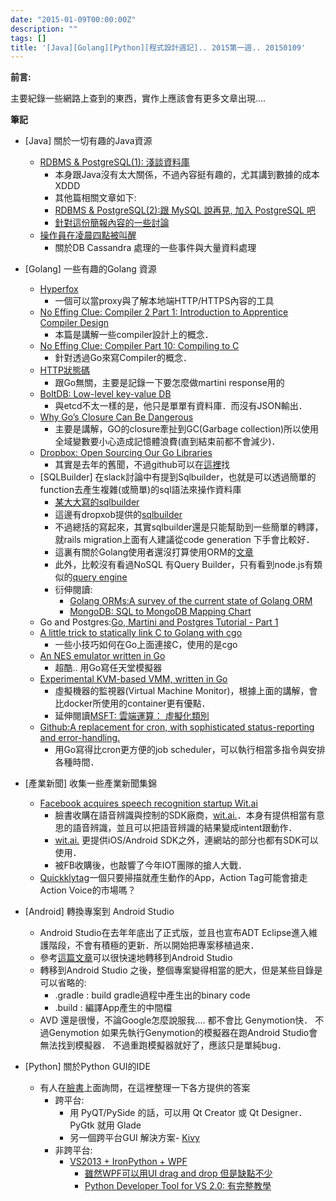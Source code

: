 ```yaml
---
date: "2015-01-09T00:00:00Z"
description: ""
tags: []
title: '[Java][Golang][Python][程式設計週記].. 2015第一週.. 20150109'
---
```


**前言:**

主要紀錄一些網路上查到的東西，實作上應該會有更多文章出現....

**筆記**

- [Java] 關於一切有趣的Java資源
    - [RDBMS & PostgreSQL(1): 淺談資料庫](https://drive.google.com/file/d/0Bw4cH_iKZJzKOE5YRWtZS3lyTkk/view)
        - 本身跟Java沒有太大關係，不過內容挺有趣的，尤其講到數據的成本 XDDD
        - 其他篇相關文章如下:
        - [RDBMS & PostgreSQL(2):跟 MySQL 說再見, 加入 PostgreSQL 吧](https://drive.google.com/file/d/0Bw4cH_iKZJzKeVlWYjl6Ukx1MU0/view)
        - [針對這份簡報內容的一些討論](https://www.facebook.com/yftzeng.tw/posts/10202209700643377)
    - [操作員在凌晨四點被叫醒](http://ingramchen.io/blog/2015/01/an-operator-wakes-up-at-4am.html)
        - 關於DB Cassandra 處理的一些事件與大量資料處理
- [Golang] 一些有趣的Golang 資源
    - [Hyperfox](https://hyperfox.org/)
        - 一個可以當proxy與了解本地端HTTP/HTTPS內容的工具
    - [No Effing Clue: Compiler 2 Part 1: Introduction to Apprentice Compiler Design](http://noeffclue.blogspot.tw/2014/10/introduction-to-apprentice-compiler.html)
        - 本篇是講解一些compiler設計上的概念．
    - [No Effing Clue: Compiler Part 10: Compiling to C](http://noeffclue.blogspot.tw/2014/05/compiler-part-10-compiling-to-c.html)
        - 針對透過Go來寫Compiler的概念．
    - [HTTP狀態碼](http://zh.wikipedia.org/wiki/HTTP%E7%8A%B6%E6%80%81%E7%A0%81)                      
        -  跟Go無關，主要是記錄一下要怎麼做martini response用的
    - [BoltDB: Low-level key-value DB](http://www.progville.com/go/bolt-embedded-db-golang/)
        - 與etcd不太一樣的是，他只是單單有資料庫．而沒有JSON輸出．
    - [Why Go’s Closure Can Be Dangerous](https://medium.com/code-zen/why-gos-closure-can-be-dangerous-f3e5ad0b9fce)
        - 主要是講解，GO的closure牽扯到GC(Garbage collection)所以使用全域變數要小心造成記憶體浪費(直到結束前都不會減少)．
    - [Dropbox: Open Sourcing Our Go Libraries](https://tech.dropbox.com/2014/07/open-sourcing-our-go-libraries/) 
        - 其實是去年的舊聞，不過github可以在[這裡](https://github.com/dropbox/godropbox)找   
    - [SQLBuilder] 在slack討論中有提到Sqlbuilder，也就是可以透過簡單的function去產生複雜(或簡單)的sql語法來操作資料庫
        - [某大大寫的sqlbuilder](https://github.com/brucehsu/sqlego)
        - 這邊有dropxob提供的[sqlbuilder](https://godoc.org/github.com/dropbox/godropbox/database/sqlbuilder)
        - 不過總括的寫起來，其實sqlbuilder還是只能幫助到一些簡單的轉譯，就rails migration上面有人建議從code generation 下手會比較好．
        - 這裏有關於Golang使用者還沒打算使用ORM的[文章](http://www.hydrogen18.com/blog/golang-orms-and-why-im-still-not-using-one.html)
        - 此外，比較沒有看過NoSQL 有Query Builder，只有看到node.js有類似的[query engine](https://github.com/bevry/query-engine)
        - 衍伸閱讀: 
            - [Golang ORMs:A survey of the current state of Golang ORM](http://present.go-steel-programmers.org/talk-review-orms/gsp-go-orms.slide#2)
            - [MongoDB: SQL to MongoDB Mapping Chart](http://docs.mongodb.org/manual/reference/sql-comparison/)
    - Go and Postgres:[Go, Martini and Postgres Tutorial - Part 1](http://sammctaggart.com/go-martini-and-postgres-tutorial-part-1/)        
    - [A little trick to statically link C to Golang with cgo](http://madewithdrew.com/blog/statically-linking-c-to-go/)
        - 一些小技巧如何在Go上面連接C，使用的是cgo    
    - [An NES emulator written in Go](https://github.com/nwidger/nintengo)        
        - 超酷.. 用Go寫任天堂模擬器
    - [Experimental KVM-based VMM, written in Go](https://github.com/google/novm)        
        - 虛擬機器的監視器(Virtual Machine Monitor)，根據上面的講解，會比docker所使用的container更有優點．
        - 延伸閱讀[MSFT: 
雲端運算： 虛擬化類別](http://technet.microsoft.com/zh-tw/magazine/hh802393.aspx)
    - [Github:A replacement for cron, with sophisticated status-reporting and error-handling.](https://github.com/dshearer/jobber)
        - 用Go寫得比cron更方便的job scheduler，可以執行相當多指令與安排各種時間．

- [產業新聞] 收集一些產業新聞集錦
    - [Facebook acquires speech recognition startup Wit.ai](http://www.bgr.in/news/facebook-acquires-speech-recognition-startup-wit-ai/)     
        - 臉書收購在語音辨識與控制的SDK廠商，[wit.ai.](https://wit.ai./)．本身有提供相當有意思的語音辨識，並且可以把語音辨識的結果變成intent跟動作．
        - [wit.ai.](https://wit.ai./) 更提供iOS/Android SDK之外，連網站的部分也都有SDK可以使用．
        - 被FB收購後，也敲響了今年IOT團隊的搶人大戰．
    - [Quickklytag](https://www.quikklytags.com/)一個只要掃描就產生動作的App，Action Tag可能會搶走Action Voice的市場嗎？
        
                
- [Android] 轉換專案到 Android Studio
    - Android Studio在去年年底出了正式版，並且也宣布ADT Eclipse進入維護階段，不會有積極的更新．所以開始把專案移植過來．
    - 參考[這篇文章](http://www.inote.tw/how-to-transfer-eclipse-android-project-to-android-studio)可以很快速地轉移到Android Studio
    - 轉移到Android Studio 之後，整個專案變得相當的肥大，但是某些目錄是可以省略的:
        - .gradle : build gradle過程中產生出的binary code
        - .build  : 編譯App產生的中間檔
    - AVD 還是很慢，不論Google怎麼說服我.... 都不會比 Genymotion快． 不過Genymotion 如果先執行Genymotion的模擬器在跑Android Studio會無法找到模擬器．  不過重跑模擬器就好了，應該只是單純bug．
    
- [Python] 關於Python GUI的IDE
    - 有人在[臉書](https://www.facebook.com/groups/pythontw/permalink/10153618815768438/)上面詢問，在這裡整理一下各方提供的答案
        - 跨平台:
            - 用 PyQT/PySide 的話，可以用 Qt Creator 或 Qt Designer． PyGtk 就用 Glade                        
            - 另一個跨平台GUI 解決方案-  [Kivy](https://github.com/kivy/kivy-designer)                     
        - 非跨平台:
            - [VS2013 + IronPython + WPF](http://www.lyalin.com/2014/04/12/getting-started-with-python-tools-for-visual-studio-2013/)
                - [雖然WPF可以用UI drag and drop 但是缺點不少](http://lifebeyondfife.com/79-ironpython-wpf-html/)
                - [Python Developer Tool for VS 2.0: 有完整教學](http://channel9.msdn.com/coding4fun/blog/Python-Tools-for-Visual-Studio-v20)
                             
